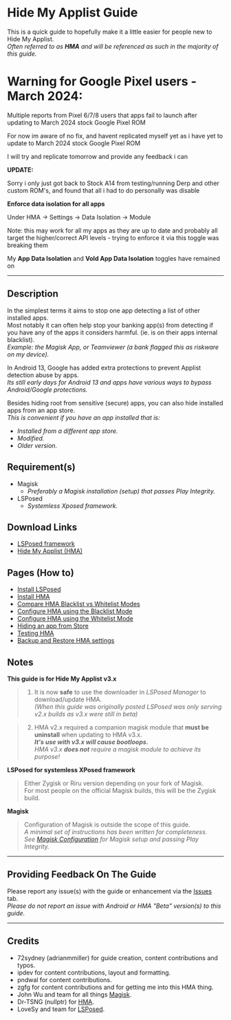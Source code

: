 # Hide My Applist Guide

This is a quick guide to hopefully make it a little easier for people new to Hide My Applist.<br>
<i>Often referred to as <b>HMA</b> and will be referenced as such in the majority of this guide.</i>

# Warning for Google Pixel users - March 2024: #

Multiple reports from Pixel 6/7/8 users that apps fail to launch after updating to March 2024 stock Google Pixel ROM

For now im aware of no fix, and havent replicated myself yet as i have yet to update to March 2024 stock Google Pixel ROM

I will try and replicate tomorrow and provide any feedback i can

**UPDATE:**

Sorry i only just got back to Stock A14 from testing/running Derp and other custom ROM's, and found that all i had to do personally was disable

**Enforce data isolation for all apps**

Under HMA -> Settings -> Data Isolation -> Module

Note: this may work for all my apps as they are up to date and probably all target the higher/correct API levels - trying to enforce it via this toggle was breaking them

My **App Data Isolation** and **Vold App Data Isolation** toggles have remained on


---

## Description

In the simplest terms it aims to stop one app detecting a list of other installed apps.<br>
Most notably it can often help stop your banking app(s) from detecting if you have any of the apps it considers harmful. (ie. is on their apps internal blacklist).<br>
<i>Example: the Magisk App, or Teamviewer (a bank flagged this as riskware on my device).</i>

In Android 13, Google has added extra protections to prevent Applist detection abuse by apps.<br>
<i>Its still early days for Android 13 and apps have various ways to bypass Android/Google protections.</i>

Besides hiding root from sensitive (secure) apps, you can also hide installed apps from an app store.<br>
<i>This is convenient if you have an app installed that is:<br>
- Installed from a different app store.
- Modified.
- Older version.<br></i>

## Requirement(s)
- Magisk
  - <i>Preferably a Magisk installation (setup) that passes Play Integrity.</i>
- LSPosed
  - <i>Systemless Xposed framework.</i>

## Download Links
- [LSPosed framework](https://github.com/LSPosed/LSPosed/releases)
- [Hide My Applist (HMA)](https://github.com/Dr-TSNG/Hide-My-Applist/releases)

## Pages (How to)
- [Install LSPosed](Install-LSPosed.md)
- [Install HMA](Install-HMA.md)
- [Compare HMA Blacklist vs Whitelist Modes](BlacklistvsWhitelist.md)
- [Configure HMA using the Blacklist Mode](BlackList.md)
- [Configure HMA using the Whitelist Mode](WhiteList.md)
- [Hiding an app from Store](PlayStore.md)
- [Testing HMA](TestHMA.md)
- [Backup and Restore HMA settings](BackupAndRestore.md)

## Notes
<b>This guide is for Hide My Applist v3.x</b>
>1. It is now <b>safe</b> to use the downloader in <i>LSPosed Manager</i> to download/update HMA.<br>
<i>(When this guide was originally posted LSPosed was only serving v2.x builds as v3.x were still in beta)</i><br>

>2. HMA v2.x required a companion magisk module that <b>must be uninstall</b> when updating to HMA v3.x.<br>
<b><i>It's use with v3.x will cause bootloops.</i></b><br>
<i>HMA v3.x <b>does not</b> require a magisk module to achieve its purpose!</i><br>

<b>LSPosed for systemless XPosed framework</b>
>Either Zygisk or Riru version depending on your fork of Magisk.<br>
For most people on the official Magisk builds, this will be the Zygisk build.

<b>Magisk</b>
>Configuration of Magisk is outside the scope of this guide.<br>
<i>A minimal set of instructions has been written for completeness.<br>
See [Magisk Configuration](Magisk.md) for Magisk setup and passing Play Integrity.</i><br>

<!--
<b>Testing/Guide Creation Environment</b>
>This guide was first conceived, written and tested on Android 12, then updated to Android 13.<br>
Using the current version of apps and modules at the time of testing.<br>

><i>Certain steps may not reflect your experience on earlier versions of Android, apps or modules.<br>
If you find a difference in your experience, please let us know via the [Issues](https://github.com/mModule/guide_hma/issues) tab, so we can address it, thanks.</i><br>

## Known Issue(s)
- [HMA is still detected by x app](KnownIssues.md#hma-is-still-detected-by-x-detection-app)
- Android 14 (Beta).<br>
  - HMA (v3.1.1), according to reports, will result in an instant reboot on Android 14 beta .<br>
-->

---

## Providing Feedback On The Guide
Please report any issue(s) with the guide or enhancement via the [Issues](https://github.com/mModule/guide_hma/issues) tab.<br>
<i>Please do not report an issue with Android or HMA "Beta" version(s) to this guide.</i>

---

## Credits

- 72sydney (adrianmmiller) for guide creation, content contributions and typos.
- ipdev for content contributions, layout and formatting.
- pndwal for content contributions.
- zgfg for content contributions and for getting me into this HMA thing.
- John Wu and team for all things [Magisk](https://github.com/topjohnwu/Magisk).
- Dr-TSNG (nullptr) for [HMA](https://github.com/Dr-TSNG/Hide-My-Applist).
- LoveSy and team for [LSPosed](https://github.com/LSPosed/LSPosed).
